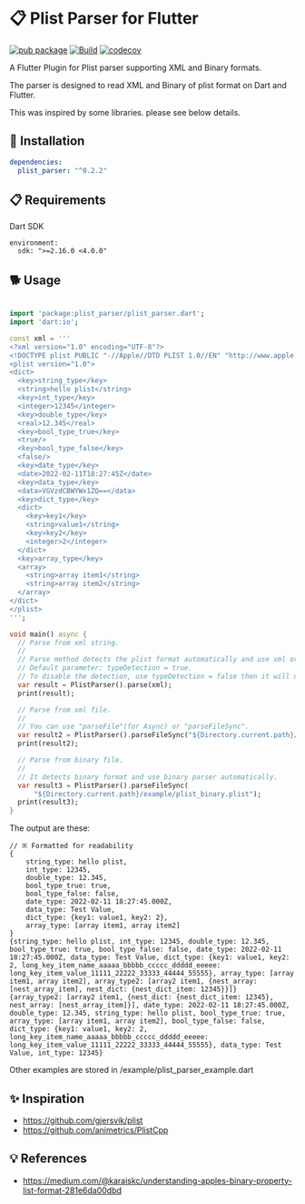 # 📋 Plist Parser for Flutter

[![pub package](https://img.shields.io/pub/v/plist_parser.svg)](https://pub.dartlang.org/packages/plist_parser)
[![Build](https://github.com/dirablue/plist_parser/workflows/Build/badge.svg)](https://github.com/dirablue/plist_parser/actions)
[![codecov](https://codecov.io/gh/dirablue/plist_parser/graph/badge.svg?token=TI85EVM71J)](https://codecov.io/gh/dirablue/plist_parser)

A Flutter Plugin for Plist parser supporting XML and Binary formats.

The parser is designed to read XML and Binary of plist format on Dart and Flutter.

This was inspired by some libraries. please see below details.

## 🔧 Installation

```yaml
dependencies:
  plist_parser: "^0.2.2"
```

## 📋 Requirements

Dart SDK

```
environment:
  sdk: ">=2.16.0 <4.0.0"
```

## 🐕 Usage

```dart

import 'package:plist_parser/plist_parser.dart';
import 'dart:io';

const xml = '''
<?xml version="1.0" encoding="UTF-8"?>
<!DOCTYPE plist PUBLIC "-//Apple//DTD PLIST 1.0//EN" "http://www.apple.com/DTDs/PropertyList-1.0.dtd">
<plist version="1.0">
<dict>
  <key>string_type</key>
  <string>hello plist</string>
  <key>int_type</key>
  <integer>12345</integer>
  <key>double_type</key>
  <real>12.345</real>
  <key>bool_type_true</key>
  <true/>
  <key>bool_type_false</key>
  <false/>
  <key>date_type</key>
  <date>2022-02-11T18:27:45Z</date>
  <key>data_type</key>
  <data>VGVzdCBWYWx1ZQ==</data>
  <key>dict_type</key>
  <dict>
    <key>key1</key>
    <string>value1</string>
    <key>key2</key>
    <integer>2</integer>
  </dict>
  <key>array_type</key>
  <array>
    <string>array item1</string>
    <string>array item2</string>
  </array>
</dict>
</plist>
''';

void main() async {
  // Parse from xml string.
  //
  // Parse method detects the plist format automatically and use xml or binary parser.
  // Default parameter: typeDetection = true.
  // To disable the detection, use typeDetection = false then it will use xml parser.
  var result = PlistParser().parse(xml);
  print(result);

  // Parse from xml file.
  //
  // You can use "parseFile"(for Async) or "parseFileSync".
  var result2 = PlistParser().parseFileSync("${Directory.current.path}/example/plist_xml.plist");
  print(result2);

  // Parse from binary file.
  //
  // It detects binary format and use binary parser automatically.
  var result3 = PlistParser().parseFileSync(
      "${Directory.current.path}/example/plist_binary.plist");
  print(result3);
}
```

The output are these:

```
// ※ Formatted for readability
{
    string_type: hello plist, 
    int_type: 12345, 
    double_type: 12.345, 
    bool_type_true: true, 
    bool_type_false: false, 
    date_type: 2022-02-11 18:27:45.000Z, 
    data_type: Test Value, 
    dict_type: {key1: value1, key2: 2}, 
    array_type: [array item1, array item2]
}
{string_type: hello plist, int_type: 12345, double_type: 12.345, bool_type_true: true, bool_type_false: false, date_type: 2022-02-11 18:27:45.000Z, data_type: Test Value, dict_type: {key1: value1, key2: 2, long_key_item_name_aaaaa_bbbbb_ccccc_ddddd_eeeee: long_key_item_value_11111_22222_33333_44444_55555}, array_type: [array item1, array item2], array_type2: [array2 item1, {nest_array: [nest_array_item], nest_dict: {nest_dict_item: 12345}}]}
{array_type2: [array2 item1, {nest_dict: {nest_dict_item: 12345}, nest_array: [nest_array_item]}], date_type: 2022-02-11 18:27:45.000Z, double_type: 12.345, string_type: hello plist, bool_type_true: true, array_type: [array item1, array item2], bool_type_false: false, dict_type: {key1: value1, key2: 2, long_key_item_name_aaaaa_bbbbb_ccccc_ddddd_eeeee: long_key_item_value_11111_22222_33333_44444_55555}, data_type: Test Value, int_type: 12345}
```

Other examples are stored in /example/plist_parser_example.dart

## ✨ Inspiration

* https://github.com/gjersvik/plist
* https://github.com/animetrics/PlistCpp

## 💡 References

* https://medium.com/@karaiskc/understanding-apples-binary-property-list-format-281e6da00dbd
